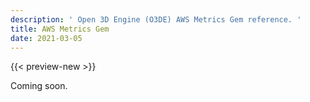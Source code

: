 ```yaml
---
description: ' Open 3D Engine (O3DE) AWS Metrics Gem reference. '
title: AWS Metrics Gem
date: 2021-03-05
---
```


{{< preview-new >}}

Coming soon.
